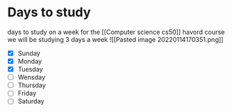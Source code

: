 # Days to study

days to study on a week  for the [[Computer science cs50]] havord course
we will be studying 3 days a week
![[Pasted image 20220114170351.png]]
- [x] Sunday
- [x] Monday
- [x] Tuesday
- [ ] Wensday
- [ ] Thursday
- [ ] Friday
- [ ] Saturday